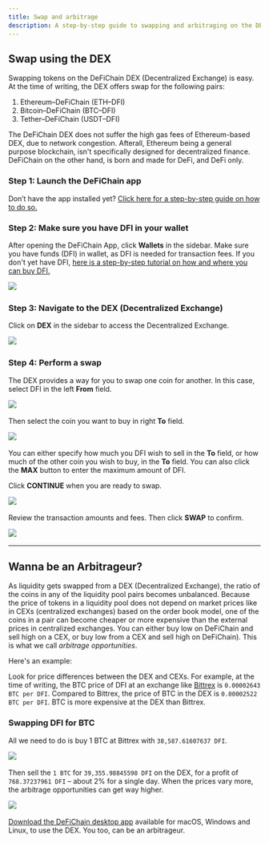 ```yaml
---
title: Swap and arbitrage
description: A step-by-step guide to swapping and arbitraging on the DEX
---
```


## Swap using the DEX

Swapping tokens on the DeFiChain DEX (Decentralized Exchange) is easy. At the time of writing, the DEX offers swap for the following pairs:

1. Ethereum–DeFiChain (ETH–DFI)
2. Bitcoin–DeFiChain (BTC–DFI)
3. Tether–DeFiChain (USDT–DFI)

The DeFiChain DEX does not suffer the high gas fees of Ethereum-based DEX, due to network congestion. Afterall, Ethereum being a general purpose blockchain, isn't specifically designed for decentralized finance. DeFiChain on the other hand, is born and made for DeFi, and DeFi only.

### Step 1: Launch the DeFiChain app

Don’t have the app installed yet? [Click here for a step-by-step guide on how to do so.](https://defichain.com/learn/defi-app-how-to/?utm_source=defichain&utm_medium=dex-guide&utm_campaign=dex-launch)

### Step 2: Make sure you have DFI in your wallet

After opening the DeFiChain App, click **Wallets** in the sidebar. Make sure you have funds (DFI) in wallet, as DFI is needed for transaction fees. If you don't yet have DFI, [here is a step-by-step tutorial on how and where you can buy DFI.](https://defichain.ghost.io/where-and-how-to-buy-dfi-defichain/)

<img src="/img/guides/installing-defi-app/wallets-choose.png" srcset="/img/guides/installing-defi-app/wallets-choose.png 1x, /img/guides/installing-defi-app/wallets-choose@2x.png 2x">

### Step 3: Navigate to the DEX (Decentralized Exchange)

Click on **DEX** in the sidebar to access the Decentralized Exchange.

<img src="/img/guides/obtaining-tokens/go-to-dex.png" srcset="/img/guides/obtaining-tokens/go-to-dex.png 1x, /img/guides/obtaining-tokens/go-to-dex@2x.png 2x">

### Step 4: Perform a swap

The DEX provides a way for you to swap one coin for another. In this case, select DFI in the left **From** field.

<img src="/img/guides/obtaining-tokens/dex-from.png" srcset="/img/guides/obtaining-tokens/dex-from.png 1x, /img/guides/obtaining-tokens/dex-from@2x.png 2x">

Then select the coin you want to buy in right **To** field.

<img src="/img/guides/obtaining-tokens/dex-to.png" srcset="/img/guides/obtaining-tokens/dex-to.png 1x, /img/guides/obtaining-tokens/dex-to@2x.png 2x">

You can either specify how much you DFI wish to sell in the **To** field, or how much of the other coin you wish to buy, in the **To** field. You can also click the **MAX** button to enter the maximum amount of DFI.

Click **CONTINUE** when you are ready to swap.

<img src="/img/guides/obtaining-tokens/ready-to-swap.png" srcset="/img/guides/obtaining-tokens/ready-to-swap.png 1x, /img/guides/obtaining-tokens/ready-to-swap@2x.png 2x">

Review the transaction amounts and fees. Then click **SWAP** to confirm.

<img src="/img/guides/obtaining-tokens/dex-verify.png" srcset="/img/guides/obtaining-tokens/dex-verify.png 1x, /img/guides/obtaining-tokens/dex-verify@2x.png 2x">

---

## Wanna be an Arbitrageur?

As liquidity gets swapped from a DEX (Decentralized Exchange), the ratio of the coins in any of the liquidity pool pairs becomes unbalanced. Because the price of tokens in a liquidity pool does not depend on market prices like in CEXs (centralized exchanges) based on the order book model, one of the coins in a pair can become cheaper or more expensive than the external prices in centralized exchanges. You can either buy low on DeFiChain and sell high on a CEX, or buy low from a CEX and sell high on DeFiChain). This is what we call _arbitrage opportunities_.

Here's an example:

Look for price differences between the DEX and CEXs. For example, at the time of writing, the BTC price of DFI at an exchange like [Bittrex](https://global.bittrex.com/Market/Index?MarketName=BTC-DFI) is `0.00002643 BTC per DFI`. Compared to Bittrex, the price of BTC in the DEX is `0.00002522 BTC per DFI`. BTC is more expensive at the DEX than Bittrex.

### Swapping DFI for BTC

All we need to do is buy 1 BTC at Bittrex with `38,587.61607637 DFI`.

<img src="/img/guides/arbitrage/arbitrage-cex.png" srcset="/img/guides/arbitrage/arbitrage-cex.png 1x, /img/guides/arbitrage/arbitrage-cex@2x.png 2x">

Then sell the `1 BTC` for `39,355.98845598 DFI` on the DEX, for a profit of `768.37237961 DFI` – about 2% for a single day. When the prices vary more, the arbitrage opportunities can get way higher.

<img src="/img/guides/arbitrage/arbitrage1.png" srcset="/img/guides/arbitrage/arbitrage1.png 1x, /img/guides/arbitrage/arbitrage1@2x.png 2x">

[Download the DeFiChain desktop app](/downloads) available for macOS, Windows and Linux, to use the DEX. You too, can be an arbitrageur.

